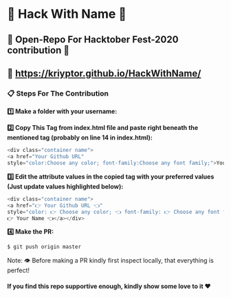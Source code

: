 # :metal: Hack With Name :metal: 
## :handshake: Open-Repo For Hacktober Fest-2020 contribution :handshake: 
## :link: https://kriyptor.github.io/HackWithName/
### :clipboard: Steps For The Contribution 

<strong>:one: Make a folder with your username:</strong>


<strong>:two:  Copy This Tag from index.html file and paste right beneath the mentioned tag (probably on line 14 in index.html):</strong>
```h
<div class="container name">
<a href="Your Github URL" 
style="color:Choose any color; font-family:Choose any font family;">Your Name</a></div>
``` 
<strong>:three: Edit the attribute values in the copied tag with your preferred values (Just update values highlighted below):</strong>
```h
<div class="container name">
<a href="👉 Your Github URL 👈" 
style="color: 👉 Choose any color; 👈 font-family: 👉 Choose any font family; 👈">
👉 Your Name 👈</a></div>
````
<strong>:four: Make the PR:</strong>
```h
$ git push origin master
```
Note: :eye: Before making a PR kindly first inspect locally, that everything is perfect!
#### If you find this repo supportive enough, kindly show some love to it :heart:
